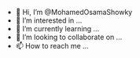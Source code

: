 - 👋 Hi, I’m @MohamedOsamaShowky
- 👀 I’m interested in ...
- 🌱 I’m currently learning ...
- 💞️ I’m looking to collaborate on ...
- 📫 How to reach me ...

<!---
MohamedOsamaShowky/MohamedOsamaShowky is a ✨ special ✨ repository because its `README.md` (this file) appears on your GitHub profile.
You can click the Preview link to take a look at your changes.
--->
